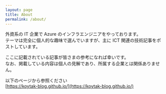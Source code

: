 ```yaml
---
layout: page
title: About
permalink: /about/
---
```


外資系の IT 企業で Azure のインフラエンジニアをやっております。<br/>
テーマは完全に個人的な趣味で選んでいますが、主に ICT 関連の技術記事をポストしています。

ここに記載されている記事が皆さまの参考になれば幸いです。<br/>
なお、掲載している内容は個人の見解であり、所属する企業とは関係ありません。


以下のページから参照ください<br/>
[https://koytak-blog.github.io/](https://koytak-blog.github.io/)

